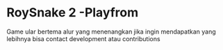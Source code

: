# RoySnake 2 -Playfrom
Game ular bertema alur yang menenangkan jika ingin mendapatkan yang lebihnya bisa contact development atau contributions
